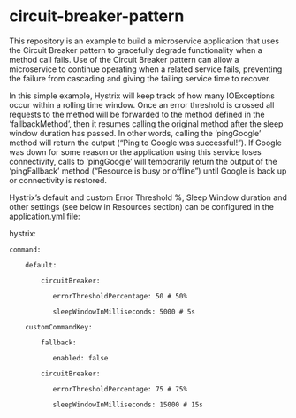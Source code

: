 # circuit-breaker-pattern

This repository is an example to build a microservice application that uses the Circuit Breaker pattern to gracefully degrade functionality when a method call fails. Use of the Circuit Breaker pattern can allow a microservice to continue operating when a related service fails, preventing the failure from cascading and giving the failing service time to recover.

In this simple example, Hystrix will keep track of how many IOExceptions occur within a rolling time window. Once an error threshold is crossed all requests to the method will be forwarded to the method defined in the ‘fallbackMethod’, then it resumes calling the original method after the sleep window duration has passed. In other words, calling the ‘pingGoogle’ method will return the output (“Ping to Google was successful!”). If Google was down for some reason or the application using this service loses connectivity, calls to ‘pingGoogle’ will temporarily return the output of the ‘pingFallback’ method (“Resource is busy or offline”) until Google is back up or connectivity is restored.

Hystrix’s default and custom Error Threshold %, Sleep Window duration and other settings (see below in Resources section) can be configured in the application.yml file:

hystrix:

    command:

        default:

            circuitBreaker:

               errorThresholdPercentage: 50 # 50%

               sleepWindowInMilliseconds: 5000 # 5s

        customCommandKey:

            fallback:

               enabled: false

            circuitBreaker:

               errorThresholdPercentage: 75 # 75%

               sleepWindowInMilliseconds: 15000 # 15s
